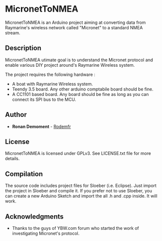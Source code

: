 # MicronetToNMEA

MicronetToNMEA is an Arduino project aiming at converting data from Raymarine's wireless network called "Micronet" to a standard NMEA stream.

## Description

MicronetToNMEA utimate goal is to understand the Micronet protocol and enable various DIY project around's Raymarine Wireless system.

The project requires the following hardware :
- A boat with Raymarine Wireless system.
- Teendy 3.5 board. Any other arduino comptabile board should be fine.
- A CC1101 based board. Any board should be fine as long as you can connect its SPI bus to the MCU.

## Author

* **Ronan Demoment** - [Rodemfr](https://github.com/Rodemfr)

## License

MicronetToNMEA is licensed under GPLv3. See LICENSE.txt file for more details.

## Compilation

The source code includes project files for Sloeber (i.e. Eclipse). Just import the project in Sloeber and compile it.
If you prefer not to use Sloeber, you can create a new Arduino Sketch and import the all .h and .cpp inside. It will work.

## Acknowledgments

* Thanks to the guys of YBW.com forum who started the work of investigating Micronet's protocol.

